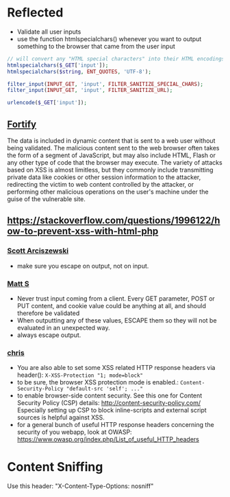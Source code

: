 # Reflected
- Validate all user inputs
- use the function htmlspecialchars() whenever you want to output something to the browser that came from the user input

```php
// will convert any "HTML special characters" into their HTML encodings, meaning they will then not be processed as standard HTML. 
htmlspecialchars($_GET['input']);
htmlspecialchars($string, ENT_QUOTES, 'UTF-8');

filter_input(INPUT_GET, 'input', FILTER_SANITIZE_SPECIAL_CHARS);
filter_input(INPUT_GET, 'input', FILTER_SANITIZE_URL);

urlencode($_GET['input']);
```

## [Fortify](https://vulncat.fortify.com/en/detail?id=desc.dataflow.abap.cross_site_scripting_reflected)
The data is included in dynamic content that is sent to a web user without being validated. The malicious content sent to the web browser often takes the form of a segment of JavaScript, but may also include HTML, Flash or any other type of code that the browser may execute. The variety of attacks based on XSS is almost limitless, but they commonly include transmitting private data like cookies or other session information to the attacker, redirecting the victim to web content controlled by the attacker, or performing other malicious operations on the user's machine under the guise of the vulnerable site.

## https://stackoverflow.com/questions/1996122/how-to-prevent-xss-with-html-php

### [Scott Arciszewski](https://stackoverflow.com/a/31714103)
- make sure you escape on output, not on input.

### [Matt S](https://stackoverflow.com/a/45512141)
- Never trust input coming from a client. Every GET parameter, POST or PUT content, and cookie value could be anything at all, and should therefore be validated
- When outputting any of these values, ESCAPE them so they will not be evaluated in an unexpected way.
- always escape output.

### [chris](https://stackoverflow.com/a/33873030)
- You are also able to set some XSS related HTTP response headers via header(): ```X-XSS-Protection "1; mode=block"```
- to be sure, the browser XSS protection mode is enabled.: ```Content-Security-Policy "default-src 'self'; ..."```
- to enable browser-side content security. See this one for Content Security Policy (CSP) details: http://content-security-policy.com/ Especially setting up CSP to block inline-scripts and external script sources is helpful against XSS.
- for a general bunch of useful HTTP response headers concerning the security of you webapp, look at OWASP: https://www.owasp.org/index.php/List_of_useful_HTTP_headers

# Content Sniffing
Use this header: "X-Content-Type-Options: nosniff"